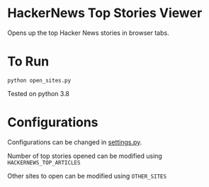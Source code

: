 # HackerNews Top Stories Viewer

Opens up the top Hacker News stories in browser tabs.

# To Run

```
python open_sites.py
```
Tested on python 3.8

# Configurations

Configurations can be changed in [settings.py](settings.py).

Number of top stories opened can be modified using `HACKERNEWS_TOP_ARTICLES`

Other sites to open can be modified using `OTHER_SITES`
